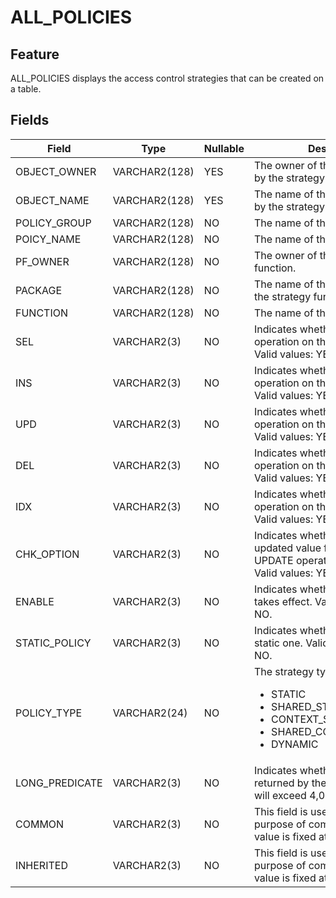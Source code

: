 # ALL_POLICIES

## Feature

ALL_POLICIES displays the access control strategies that can be created on a table. 

## Fields

| Field | Type | Nullable | Description |
| --- | --- | --- | --- |
| OBJECT_OWNER | VARCHAR2(128) | YES | The owner of the object controlled by the strategy. |
| OBJECT_NAME | VARCHAR2(128) | YES | The name of the object controlled by the strategy. |
| POLICY_GROUP | VARCHAR2(128) | NO | The name of the strategy group. |
| POICY_NAME | VARCHAR2(128) | NO | The name of the strategy. |
| PF_OWNER | VARCHAR2(128) | NO | The owner of the strategy function. |
| PACKAGE | VARCHAR2(128) | NO | The name of the package where the strategy function is located. |
| FUNCTION | VARCHAR2(128) | NO | The name of the strategy function. |
| SEL | VARCHAR2(3) | NO | Indicates whether the SELECT operation on the object is affected. Valid values: YES and NO. |
| INS | VARCHAR2(3) | NO | Indicates whether the INSERT operation on the object is affected. Valid values: YES and NO. |
| UPD | VARCHAR2(3) | NO | Indicates whether the UPDATE operation on the object is affected. Valid values: YES and NO. |
| DEL | VARCHAR2(3) | NO | Indicates whether the DELETE operation on the object is affected. Valid values: YES and NO. |
| IDX | VARCHAR2(3) | NO | Indicates whether the INDEX operation on the object is affected. Valid values: YES and NO. |
| CHK_OPTION | VARCHAR2(3) | NO | Indicates whether check on the updated value for the INSERT or UPDATE operation is affected. Valid values: YES and NO. |
| ENABLE | VARCHAR2(3) | NO | Indicates whether the strategy takes effect. Valid values: YES and NO. |
| STATIC_POLICY | VARCHAR2(3) | NO | Indicates whether the strategy is a static one. Valid values: YES and NO. |
| POLICY_TYPE | VARCHAR2(24) | NO | The strategy type. Valid values:<ul><li> STATIC  </li><li> SHARED_STATIC </li><li>CONTEXT_SENSITIVE </li><li>  SHARED_CONTEXT_SENSITIVE</li><li>DYNAMIC </li></ul> |
| LONG_PREDICATE | VARCHAR2(3) | NO | Indicates whether the predicate returned by the strategy function will exceed 4,000 bytes in length. |
| COMMON | VARCHAR2(3) | NO | This field is used only for the purpose of compatibility, and the value is fixed at NO.  |
| INHERITED | VARCHAR2(3) | NO | This field is used only for the purpose of compatibility, and the value is fixed at NO.  |
